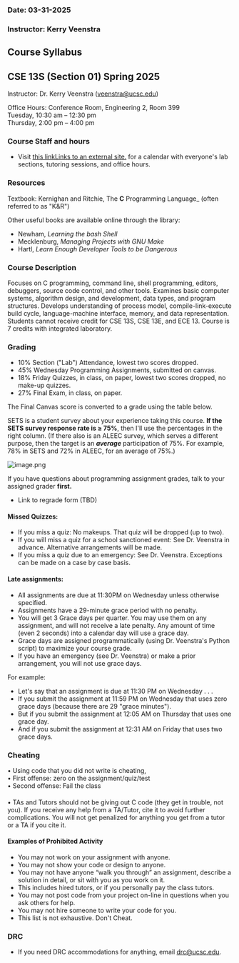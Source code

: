 ### Date: 03-31-2025
### Instructor: Kerry Veenstra


## Course Syllabus

## CSE 13S (Section 01) Spring 2025

Instructor: Dr. Kerry Veenstra ([veenstra@ucsc.edu](mailto:veenstra@ucsc.edu))

Office Hours: Conference Room, Engineering 2, Room 399  
Tuesday, 10:30 am – 12:30 pm  
Thursday, 2:00 pm – 4:00 pm

### Course Staff and hours

- Visit [this linkLinks to an external site.](https://docs.google.com/spreadsheets/d/1xSEAjVDLY1F9lbB0CQBg8T9Oe1yvXGS0465AuVSaNa0/preview?usp=sharing) for a calendar with everyone's lab sections, tutoring sessions, and office hours.

### Resources

Textbook: Kernighan and Ritchie, The **C** Programming Language_ (often referred to as "K&R")

Other useful books are available online through the library:

- Newham, _Learning the bash Shell_
- Mecklenburg, _Managing Projects with GNU Make_
- Hartl, _Learn Enough Developer Tools to be Dangerous_

### Course Description

Focuses on C programming, command line, shell programming, editors, debuggers, source code control, and other tools. Examines basic computer systems, algorithm design, and development, data types, and program structures. Develops understanding of process model, compile-link-execute build cycle, language-machine interface, memory, and data representation. Students cannot receive credit for CSE 13S, CSE 13E, and ECE 13. Course is 7 credits with integrated laboratory.

### Grading

- 10% Section ("Lab") Attendance, lowest two scores dropped.
- 45% Wednesday Programming Assignments, submitted on canvas.
- 18% Friday Quizzes, in class, on paper, lowest two scores dropped, no make-up quizzes.
- 27% Final Exam, in class, on paper.

The Final Canvas score is converted to a grade using the table below.

SETS is a student survey about your experience taking this course. **If the SETS survey response rate is ≥ 75%**, then I'll use the percentages in the right column. (If there also is an ALEEC survey, which serves a different purpose, then the target is an _**average**_ participation of 75%. For example, 78% in SETS and 72% in ALEEC, for an average of 75%.)

![image.png](https://canvas.ucsc.edu/courses/83381/files/10629153/preview)

If you have questions about programming assignment grades, talk to your assigned grader **first.**

- Link to regrade form (TBD)

#### Missed Quizzes:

- If you miss a quiz: No makeups. That quiz will be dropped (up to two).
- If you will miss a quiz for a school sanctioned event: See Dr. Veenstra in advance. Alternative arrangements will be made.
- If you miss a quiz due to an emergency: See Dr. Veenstra. Exceptions can be made on a case by case basis.

#### Late assignments:

- All assignments are due at 11:30PM on Wednesday unless otherwise specified.
- Assignments have a 29-minute grace period with no penalty.
- You will get 3 Grace days per quarter. You may use them on any assignment, and will not receive a late penalty. Any amount of time (even 2 seconds) into a calendar day will use a grace day. 
- Grace days are assigned programmatically (using Dr. Veenstra's Python script) to maximize your course grade.
- If you have an emergency (see Dr. Veenstra) or make a prior arrangement, you will not use grace days.

For example:

- Let's say that an assignment is due at 11:30 PM on Wednesday . . .
- If you submit the assignment at 11:59 PM on Wednesday that uses zero grace days (because there are 29 "grace minutes").
- But if you submit the assignment at 12:05 AM on Thursday that uses one grace day.
- And if you submit the assignment at 12:31 AM on Friday that uses two grace days. 

### Cheating

• Using code that you did not write is cheating,  
• First offense: zero on the assignment/quiz/test  
• Second offense: Fail the class

####   
• TAs and Tutors should not be giving out C code (they get in trouble, not you). If you receive any help from a TA/Tutor, cite it to avoid further complications. You will not get penalized for anything you get from a tutor or a TA if you cite it.

#### Examples of Prohibited Activity

- You may not work on your assignment with anyone.
- You may not show your code or design to anyone.
- You may not have anyone “walk you through” an assignment, describe a solution in detail, or sit with you as you work on it.
- This includes hired tutors, or if you personally pay the class tutors.
- You may not post code from your project on-line in questions when you ask others for help.
- You may not hire someone to write your code for you.
- This list is not exhaustive. Don't Cheat.

### DRC

- If you need DRC accommodations for anything, email [drc@ucsc.edu](mailto:drc@ucsc.edu).
